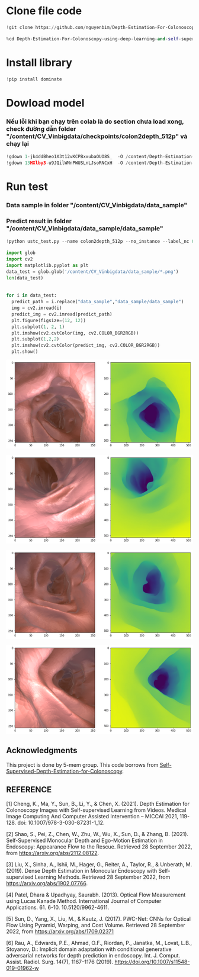 # Clone file code


```python
!git clone https://github.com/nguyenbim/Depth-Estimation-For-Colonoscopy-using-deep-learning-and-self-supervised-learning.git
```



```python
%cd Depth-Estimation-For-Colonoscopy-using-deep-learning-and-self-supervised-learning/
```


# Install library


```python
!pip install dominate
```



# Dowload model

### Nếu lỗi khi bạn chạy trên colab là do section chưa load xong, check đường dẫn folder "/content/CV_Vinbigdata/checkpoints/colon2depth_512p" và chạy lại


```python
!gdown 1-jk4ddBheo1X3t12vKCPBxxubaOUO8S_  -O /content/Depth-Estimation-For-Colonoscopy-using-deep-learning-and-self-supervised-learning/checkpoints/colon2depth_512p/80_net_D.pth
!gdown 13HXlby3-u9JQilWNnPWUSLnLJsoRNCxH  -O /content/Depth-Estimation-For-Colonoscopy-using-deep-learning-and-self-supervised-learning/checkpoints/colon2depth_512p/80_net_G.pth
```



# Run test



### Data sample in folder "/content/CV_Vinbigdata/data_sample"
### Predict result in folder "/content/CV_Vinbigdata/data_sample/data_sample"


```python
!python ustc_test.py --name colon2depth_512p --no_instance --label_nc 0 --which_epoch 80
```

```python
import glob
import cv2
import matplotlib.pyplot as plt
data_test = glob.glob('/content/CV_Vinbigdata/data_sample/*.png')
len(data_test)
```


```python

for i in data_test:
  predict_path = i.replace("data_sample","data_sample/data_sample")
  img = cv2.imread(i)
  predict_img = cv2.imread(predict_path)
  plt.figure(figsize=(12, 12))
  plt.subplot(1, 2, 1)
  plt.imshow(cv2.cvtColor(img, cv2.COLOR_BGR2RGB))
  plt.subplot(1,2,2)
  plt.imshow(cv2.cvtColor(predict_img, cv2.COLOR_BGR2RGB))
  plt.show()
```


    
![png](static/static1.png)
    



    
![png](static/static2.png)
    



    
![png](static/static3.png)
    



    
![png](static/static4.png)
    



## Acknowledgments
This project is done by 5-mem group.
This code borrows from [Self-Supervised-Depth-Estimation-for-Colonoscopy](https://github.com/ckLibra/Self-Supervised-Depth-Estimation-for-Colonoscopy.git).


## REFERENCE
[1] Cheng, K., Ma, Y., Sun, B., Li, Y., & Chen, X. (2021). Depth Estimation for Colonoscopy Images with Self-supervised Learning from Videos. Medical Image Computing And Computer Assisted Intervention – MICCAI 2021, 119-128. doi: 10.1007/978-3-030-87231-1_12.

[2] Shao, S., Pei, Z., Chen, W., Zhu, W., Wu, X., Sun, D., & Zhang, B. (2021). Self-Supervised Monocular Depth and Ego-Motion Estimation in Endoscopy: Appearance Flow to the Rescue. Retrieved 28 September 2022, from https://arxiv.org/abs/2112.08122.

[3] Liu, X., Sinha, A., Ishii, M., Hager, G., Reiter, A., Taylor, R., & Unberath, M. (2019). Dense Depth Estimation in Monocular Endoscopy with Self-supervised Learning Methods. Retrieved 28 September 2022, from https://arxiv.org/abs/1902.07766.

[4] Patel, Dhara & Upadhyay, Saurabh. (2013). Optical Flow Measurement using Lucas Kanade Method. International Journal of Computer Applications. 61. 6-10. 10.5120/9962-4611.

[5] Sun, D., Yang, X., Liu, M., & Kautz, J. (2017). PWC-Net: CNNs for Optical Flow Using Pyramid, Warping, and Cost Volume. Retrieved 28 September 2022, from https://arxiv.org/abs/1709.02371

[6] Rau, A., Edwards, P.E., Ahmad, O.F., Riordan, P., Janatka, M., Lovat, L.B., Stoyanov, D.: Implicit domain adaptation with conditional generative adversarial networks for depth prediction in endoscopy. Int. J. Comput. Assist. Radiol. Surg. 14(7), 1167–1176 (2019). https://doi.org/10.1007/s11548-019-01962-w

